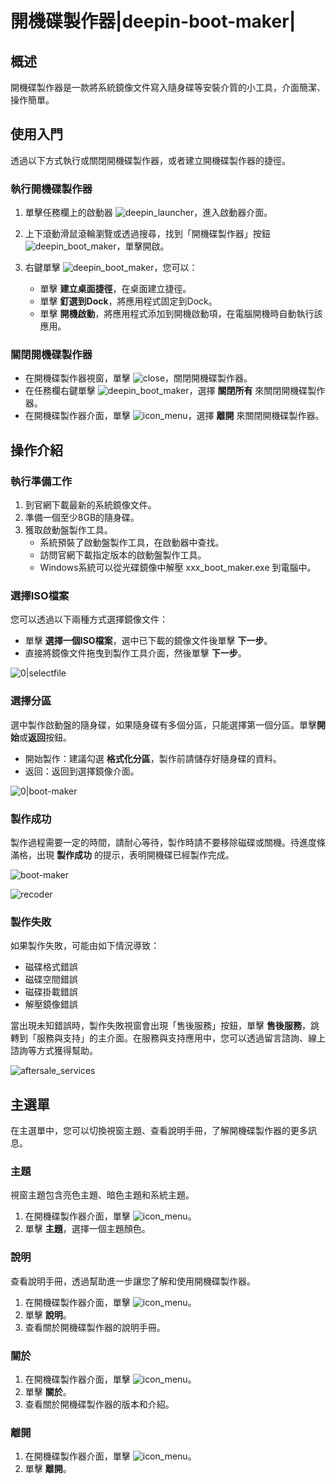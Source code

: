 # 開機碟製作器|deepin-boot-maker|

## 概述

開機碟製作器是一款將系統鏡像文件寫入隨身碟等安裝介質的小工具，介面簡潔、操作簡單。



## 使用入門

透過以下方式執行或關閉開機碟製作器，或者建立開機碟製作器的捷徑。

### 執行開機碟製作器

1. 單擊任務欄上的啟動器 ![deepin_launcher](../common/deepin_launcher.svg)，進入啟動器介面。
2. 上下滾動滑鼠滾輪瀏覽或透過搜尋，找到「開機碟製作器」按鈕 ![deepin_boot_maker](../common/deepin_boot_maker.svg)，單擊開啟。
3. 右鍵單擊 ![deepin_boot_maker](../common/deepin_boot_maker.svg)，您可以：

   - 單擊 **建立桌面捷徑**，在桌面建立捷徑。
   - 單擊 **釘選到Dock**，將應用程式固定到Dock。
   - 單擊 **開機啟動**，將應用程式添加到開機啟動項，在電腦開機時自動執行該應用。

### 關閉開機碟製作器

- 在開機碟製作器視窗，單擊 ![close](../common/close.svg)，關閉開機碟製作器。
- 在任務欄右鍵單擊 ![deepin_boot_maker](../common/deepin_boot_maker.svg)，選擇 **關閉所有** 來關閉開機碟製作器。
- 在開機碟製作器介面，單擊 ![icon_menu](../common/icon_menu.svg)，選擇 **離開** 來關閉開機碟製作器。

## 操作介紹

### 執行準備工作

1. 到官網下載最新的系統鏡像文件。
2. 準備一個至少8GB的隨身碟。
3. 獲取啟動盤製作工具。
   - 系統預裝了啟動盤製作工具，在啟動器中查找。
   - 訪問官網下載指定版本的啟動盤製作工具。
   - Windows系統可以從光碟鏡像中解壓 xxx_boot_maker.exe 到電腦中。

### 選擇ISO檔案

您可以透過以下兩種方式選擇鏡像文件：

- 單擊 **選擇一個ISO檔案**，選中已下載的鏡像文件後單擊 **下一步**。
- 直接將鏡像文件拖曳到製作工具介面，然後單擊 **下一步**。



![0|selectfile](fig/selectfile.png)

### 選擇分區

選中製作啟動盤的隨身碟，如果隨身碟有多個分區，只能選擇第一個分區。單擊**開始**或**返回**按鈕。

   - 開始製作：建議勾選 **格式化分區**，製作前請儲存好隨身碟的資料。
   - 返回：返回到選擇鏡像介面。

![0|boot-maker](fig/select_disk.png)

### 製作成功

製作過程需要一定的時間，請耐心等待，製作時請不要移除磁碟或關機。待進度條滿格，出現 **製作成功** 的提示，表明開機碟已經製作完成。

![boot-maker](fig/making.png)

![recoder](fig/success.png)

### 製作失敗

如果製作失敗，可能由如下情況導致：

- 磁碟格式錯誤
- 磁碟空間錯誤
- 磁碟掛載錯誤
- 解壓鏡像錯誤



當出現未知錯誤時，製作失敗視窗會出現「售後服務」按鈕，單擊 **售後服務**，跳轉到「服務與支持」的主介面。在服務與支持應用中，您可以透過留言諮詢、線上諮詢等方式獲得幫助。



![aftersale_services](fig/aftersale_services.png)





## 主選單

在主選單中，您可以切換視窗主題、查看說明手冊，了解開機碟製作器的更多訊息。

### 主題

視窗主題包含亮色主題、暗色主題和系統主題。

1. 在開機碟製作器介面，單擊 ![icon_menu](../common/icon_menu.svg)。
2. 單擊 **主題**，選擇一個主題顏色。

### 說明

查看說明手冊，透過幫助進一步讓您了解和使用開機碟製作器。

1. 在開機碟製作器介面，單擊 ![icon_menu](../common/icon_menu.svg)。
2. 單擊 **說明**。
3. 查看關於開機碟製作器的說明手冊。

### 關於

1. 在開機碟製作器介面，單擊 ![icon_menu](../common/icon_menu.svg)。
2. 單擊 **關於**。
3. 查看關於開機碟製作器的版本和介紹。

### 離開

1. 在開機碟製作器介面，單擊 ![icon_menu](../common/icon_menu.svg)。
2. 單擊 **離開**。